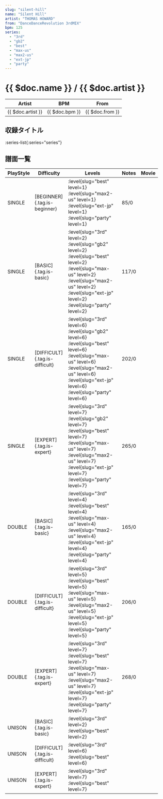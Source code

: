 ```yaml
---
slug: "silent-hill"
name: "Silent Hill"
artist: "THOMAS HOWARD"
from: "DanceDanceRevolution 3rdMIX"
bpm: 125
series:
  - "3rd"
  - "gb2"
  - "best"
  - "max-us"
  - "max2-us"
  - "ext-jp"
  - "party"
---
```


# {{ $doc.name }} / {{ $doc.artist }}

|Artist|BPM|From|
|------|---|----|
|{{ $doc.artist }}|{{ $doc.bpm }}|{{ $doc.from }}|

## 収録タイトル

:series-list{:series="series"}

## 譜面一覧

|PlayStyle|Difficulty|Levels|Notes|Movie|
|---------|----------|------|-----|-----|
|SINGLE|[BEGINNER]{.tag.is-beginner}|<div class="field is-grouped is-grouped-multiline">:level{slug="best" level=1} :level{slug="max2-us" level=1} :level{slug="ext-jp" level=1} :level{slug="party" level=1}</div>|85/0||
|SINGLE|[BASIC]{.tag.is-basic}|<div class="field is-grouped is-grouped-multiline">:level{slug="3rd" level=2} :level{slug="gb2" level=2} :level{slug="best" level=2} :level{slug="max-us" level=2} :level{slug="max2-us" level=2} :level{slug="ext-jp" level=2} :level{slug="party" level=2}</div>|117/0||
|SINGLE|[DIFFICULT]{.tag.is-difficult}|<div class="field is-grouped is-grouped-multiline">:level{slug="3rd" level=6} :level{slug="gb2" level=6} :level{slug="best" level=6} :level{slug="max-us" level=6} :level{slug="max2-us" level=6} :level{slug="ext-jp" level=6} :level{slug="party" level=6}</div>|202/0||
|SINGLE|[EXPERT]{.tag.is-expert}|<div class="field is-grouped is-grouped-multiline">:level{slug="3rd" level=7} :level{slug="gb2" level=7} :level{slug="best" level=7} :level{slug="max-us" level=7} :level{slug="max2-us" level=7} :level{slug="ext-jp" level=7} :level{slug="party" level=7}</div>|265/0||
|DOUBLE|[BASIC]{.tag.is-basic}|<div class="field is-grouped is-grouped-multiline">:level{slug="3rd" level=4} :level{slug="best" level=4} :level{slug="max-us" level=4} :level{slug="max2-us" level=4} :level{slug="ext-jp" level=4} :level{slug="party" level=4}</div>|165/0||
|DOUBLE|[DIFFICULT]{.tag.is-difficult}|<div class="field is-grouped is-grouped-multiline">:level{slug="3rd" level=5} :level{slug="best" level=5} :level{slug="max-us" level=5} :level{slug="max2-us" level=5} :level{slug="ext-jp" level=5} :level{slug="party" level=5}</div>|206/0||
|DOUBLE|[EXPERT]{.tag.is-expert}|<div class="field is-grouped is-grouped-multiline">:level{slug="3rd" level=7} :level{slug="best" level=7} :level{slug="max-us" level=7} :level{slug="max2-us" level=7} :level{slug="ext-jp" level=7} :level{slug="party" level=7}</div>|268/0||
|UNISON|[BASIC]{.tag.is-basic}|<div class="field is-grouped is-grouped-multiline">:level{slug="3rd" level=2} :level{slug="best" level=2}</div>|||
|UNISON|[DIFFICULT]{.tag.is-difficult}|<div class="field is-grouped is-grouped-multiline">:level{slug="3rd" level=6} :level{slug="best" level=6}</div>|||
|UNISON|[EXPERT]{.tag.is-expert}|<div class="field is-grouped is-grouped-multiline">:level{slug="3rd" level=7} :level{slug="best" level=7}</div>|||
